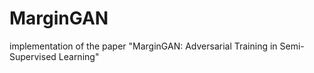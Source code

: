 # MarginGAN
implementation of the paper "MarginGAN: Adversarial Training in Semi-Supervised Learning"
